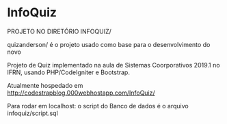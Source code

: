 # InfoQuiz
PROJETO NO DIRETÓRIO INFOQUIZ/

quizanderson/ é o projeto usado como base para o desenvolvimento do novo 


Projeto de Quiz implementado na aula de Sistemas Coorporativos 2019.1 no IFRN, usando PHP/CodeIgniter e Bootstrap.

Atualmente hospedado em http://codestrapblog.000webhostapp.com/InfoQuiz/

Para rodar em localhost: o script do Banco de dados é o arquivo infoquiz/script.sql
